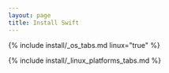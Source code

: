 ```yaml
---
layout: page
title: Install Swift
---
```


{% include install/_os_tabs.md linux="true" %}

{% include install/_linux_platforms_tabs.md %}